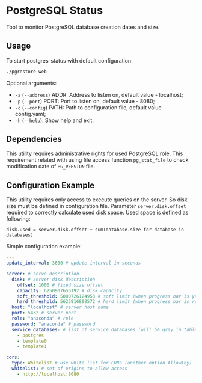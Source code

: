 # PostgreSQL Status

Tool to monitor PostgreSQL database creation dates and size.

## Usage

To start postgres-status with default configuration:

```bash
./pgrestore-web
```

Optional arguments:

* `-a` (`--address`) ADDR: Address to listen on, default value - localhost;
* `-p` (`--port`) PORT: Port to listen on, default value - 8080;
* `-c` (`--config`) PATH: Path to configuration file, default value - config.yaml;
* `-h` (`--help`): Show help and exit.

## Dependencies

This utility requires administrative rights for used PostgreSQL role. This requirement related with using
file access function `pg_stat_file` to check modification date of `PG_VERSION` file.

## Configuration Example

This utility requires only access to execute queries on the server. So disk size must be defined in configuration file.
Parameter `server.disk.offset` required to correctly calculate used disk space. Used space is defined as following:

```
disk.used = server.disk.offset + sum(database.size for database in databases)
```

Simple configuration example:

```yaml
---
update_interval: 3600 # update interval in seconds

server: # serve description
  disk: # server disk description
    offset: 1000 # fixed size offset
    capacity: 6250907656192 # disk capacity
    soft_threshold: 5000726124953 # soft limit (when progress bar is yellow)
    hard_threshold: 5625816890572 # hard limit (when progress bar is red)
  host: "localhost" # server host name
  port: 5432 # server port
  role: "anaconda" # role
  password: "anaconda" # password
  service_databases: # list of service databases (will be gray in table)
    - postgres
    - template0
    - template1

cors:
  type: Whitelist # use white list for CORS (another option AllowAny)
  whitelist: # set of origins to allow access
    - http://localhost:8080
```
